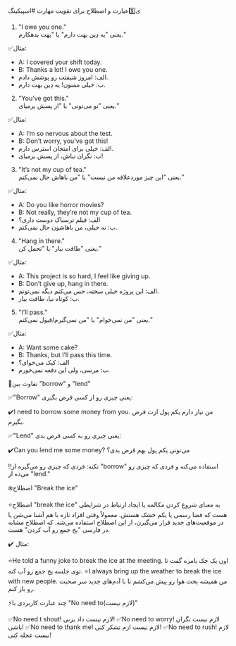 ی5️⃣عبارت و اصطلاح برای تقویت مهارت #اسپیکینگ

1. "I owe you one."  
   یعنی "یه دِین بهت دارم" یا "بهت بدهکارم."  
   
✅مثال:  
   - A: I covered your shift today.  
   - B: Thanks a lot! I owe you one.  
   - الف: امروز شیفتت رو پوشش دادم.  
   - ب: خیلی ممنون! یه دِین بهت دارم.  

2. "You’ve got this."  
   یعنی "تو می‌تونی" یا "از پسش برمیای."  

✅مثال:  
   - A: I’m so nervous about the test.  
   - B: Don’t worry, you’ve got this!  
   - الف: خیلی برای امتحان استرس دارم.  
   - ب: نگران نباش، از پسش برمیای!  

3. "It’s not my cup of tea."  
   یعنی "این چیز موردعلاقه من نیست" یا "من باهاش حال نمی‌کنم."  

✅مثال:  
   - A: Do you like horror movies?  
   - B: Not really, they’re not my cup of tea.  
   - الف: فیلم ترسناک دوست داری؟  
   - ب: نه خیلی، من باهاشون حال نمی‌کنم.  

4. "Hang in there."  
   یعنی "طاقت بیار" یا "تحمل کن."  

✅مثال:  
   - A: This project is so hard, I feel like giving up.  
   - B: Don’t give up, hang in there.  
   - الف: این پروژه خیلی سخته، حس می‌کنم دیگه نمی‌تونم.  
   - ب: کوتاه نیا، طاقت بیار.  

5. "I’ll pass."  
   یعنی "من نمی‌خوام" یا "من نمی‌گیرم/قبول نمی‌کنم."  

✅مثال:  
   - A: Want some cake?  
   - B: Thanks, but I’ll pass this time.
   - الف: کیک می‌خوای؟  
   - ب: مرسی، ولی این دفعه نمی‌خورم.


🔵تفاوت بین "borrow" و "lend"

✅"Borrow"
یعنی چیزی رو از کسی قرض بگیری:

✔️I need to borrow some money from you.
من نیاز دارم یکم پول ازت قرض بگیرم.


✅"Lend" 
یعنی چیزی رو به کسی قرض بدی:

✔️Can you lend me some money?
می‌تونی یکم پول بهم قرض بدی؟


‼️نکته:
فردی که چیزی رو می‌گیره از "borrow" استفاده می‌کنه و فردی که چیزی رو می‌ده از "lend."


❄️اصطلاح "Break the ice"

⭐️اصطلاح "break the ice" به معنای شروع کردن مکالمه یا ایجاد ارتباط در شرایطی هست که فضا رسمی یا یکم خشک هستش. معمولاً وقتی افراد تازه با هم آشنا می‌شن یا در موقعیت‌های جدید قرار می‌گیرن، از این اصطلاح استفاده می‌شه. که اصطلاح مشابه در فارسی "یخ جمع رو آب کردن" هست.

✔️ مثال:

⭐️He told a funny joke to break the ice at the meeting.
اون یک جک بامزه گفت تا توی جلسه یخ جمع رو آب کنه.
⭐️I always bring up the weather to break the ice with new people.
من همیشه بحث هوا رو پیش می‌کشم تا با آدم‌های جدید سر صحبت رو باز کنم.


⚡️چند عبارت کاربردی با "No need to(لازم نیست)"

✅No need t shout!
لازم نیست داد بزنی!
✅No need to worry!
لازم نیست نگران باشی!
✅No need to thank me!
لازم نیست ازم تشکر کنی!
✅No need to rush!
لازم نیست عجله کنی!
